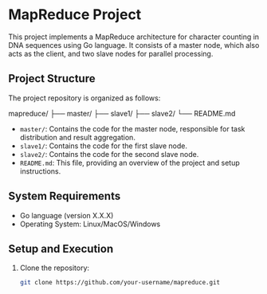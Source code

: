 # MapReduce Project

This project implements a MapReduce architecture for character counting in DNA sequences using Go language. It consists of a master node, which also acts as the client, and two slave nodes for parallel processing.

## Project Structure

The project repository is organized as follows:

mapreduce/
├── master/
├── slave1/
├── slave2/
└── README.md



- `master/`: Contains the code for the master node, responsible for task distribution and result aggregation.
- `slave1/`: Contains the code for the first slave node.
- `slave2/`: Contains the code for the second slave node.
- `README.md`: This file, providing an overview of the project and setup instructions.

## System Requirements

- Go language (version X.X.X)
- Operating System: Linux/MacOS/Windows

## Setup and Execution

1. Clone the repository:

   ```bash
   git clone https://github.com/your-username/mapreduce.git
